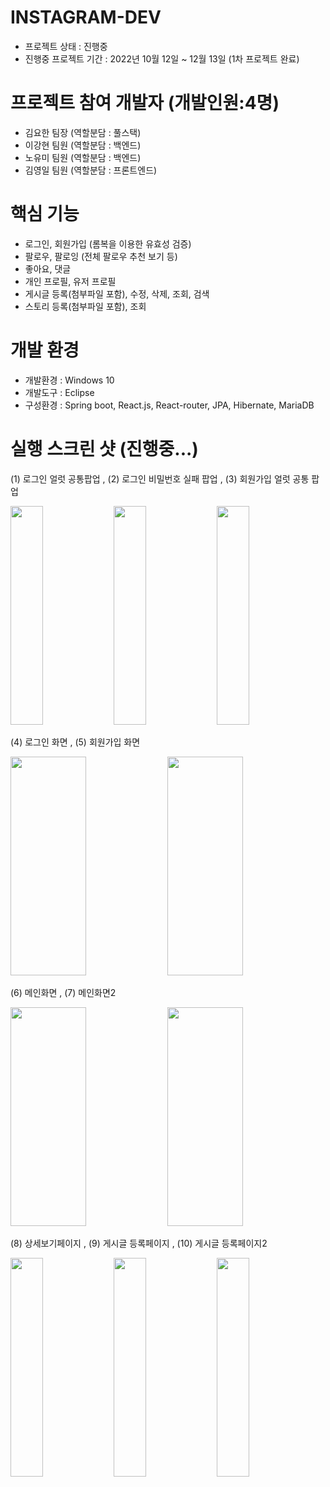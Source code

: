 # INSTAGRAM-DEV

- 프로젝트 상태 : 진행중
- 진행중 프로젝트 기간 : 2022년 10월 12일 ~ 12월 13일 (1차 프로젝트 완료)

# 프로젝트 참여 개발자 (개발인원:4명)

- 김요한 팀장 (역할분담 : 풀스택)
- 이강현 팀원 (역할분담 : 백엔드)
- 노유미 팀원 (역할분담 : 백엔드)
- 김영일 팀원 (역할분담 : 프론트엔드)

# 핵심 기능
- 로그인, 회원가입 (롬복을 이용한 유효성 검증)
- 팔로우, 팔로잉 (전체 팔로우 추천 보기 등)
- 좋아요, 댓글
- 개인 프로필, 유저 프로필
- 게시글 등록(첨부파일 포함), 수정, 삭제, 조회, 검색
- 스토리 등록(첨부파일 포함), 조회

# 개발 환경
- 개발환경 : Windows 10
- 개발도구 : Eclipse
- 구성환경 : Spring boot, React.js, React-router, JPA, Hibernate, MariaDB

# 실행 스크린 샷 (진행중...)
<div align="left">
  <p> (1) 로그인 얼럿 공통팝업 , (2) 로그인 비밀번호 실패 팝업 , (3) 회원가입 얼럿 공통 팝업 </p>
	<img src="https://user-images.githubusercontent.com/61484038/200118266-7f0eacd5-45bc-481d-9248-fd74337052d0.PNG" width=32% height="350"/>
	<img src="https://user-images.githubusercontent.com/61484038/200118376-cf924197-fac5-48d3-839b-1e281c987bb8.PNG" width=32% height="350"/>
        <img src="https://user-images.githubusercontent.com/61484038/200118378-9101b9a6-1430-47c6-83d1-c27c1887fce2.PNG" width=32% height="350"/>
</div>
<div align="left">
  <p> (4) 로그인 화면 , (5) 회원가입 화면 </p>
	<img src="https://user-images.githubusercontent.com/61484038/200118267-045beffb-bc0c-4399-9a46-903fc61104f7.PNG" width=49% height="350"/>
	<img src="https://user-images.githubusercontent.com/61484038/200118269-cee82055-2c8b-4a54-a146-9e1145c3125a.PNG" width=49% height="350"/>
</div>
<div align="left">
  <p> (6) 메인화면 , (7) 메인화면2 </p>
	<img src="https://user-images.githubusercontent.com/61484038/203252049-4f27b519-deb5-4094-85ad-e14b7c191f34.PNG" width=49% height="350"/>
	<img src="https://user-images.githubusercontent.com/61484038/203253587-014b748e-f2a9-4b96-bfa4-8537ec56574e.PNG" width=49% height="350"/>
</div>
<div align="left">
  <p> (8) 상세보기페이지 , (9) 게시글 등록페이지 , (10) 게시글 등록페이지2 </p>
	<img src="https://user-images.githubusercontent.com/61484038/203252339-ccf6dee0-8357-4562-b7b5-5bcc9105ce86.PNG" width=32% height="350"/>
	<img src="https://user-images.githubusercontent.com/61484038/207207355-ad3d2d99-2e74-43dc-bc6f-d69b7fdb2c2b.PNG" width=32% height="350"/>
        <img src="https://user-images.githubusercontent.com/61484038/207207359-1169fb0f-c879-4923-9815-83996683a359.PNG" width=32% height="350"/>
</div>
